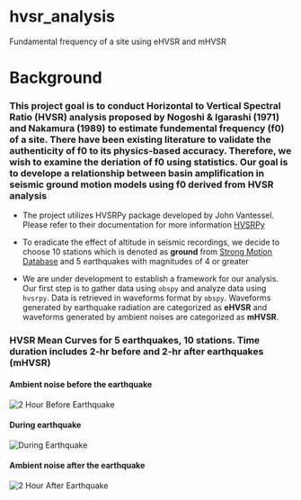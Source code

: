 # hvsr_analysis
Fundamental frequency of a site using eHVSR and mHVSR


# Background
### This project goal is to conduct Horizontal to Vertical Spectral Ratio (HVSR) analysis proposed by Nogoshi & Igarashi (1971) and Nakamura (1989) to estimate fundemental frequency (f0) of a site. There have been existing literature to validate the authenticity of f0 to its physics-based accuracy. Therefore, we wish to examine the deriation of f0 using statistics. Our goal is to develope a relationship between basin amplification in seismic ground motion models using f0 derived from HVSR analysis

* The project utilizes HVSRPy package developed by John Vantessel. Please refer to their documentation for more information [HVSRPy](https://github.com/jpvantassel/hvsrpy)

* To eradicate the effect of altitude in seismic recordings, we decide to choose 10 stations which is denoted as **ground** from [Strong Motion Database](https://www.strongmotioncenter.org/)
and 5 earthquakes with magnitudes of 4 or greater

* We are under development to establish a framework for our analysis. Our first step is to gather data using `obspy` and analyze data using `hvsrpy`. Data is retrieved in waveforms format by `obspy`. Waveforms generated by earthquake radiation are categorized as **eHVSR** and waveforms generated by ambient noises are categorized as **mHVSR**. 


### HVSR Mean Curves for 5 earthquakes, 10 stations. Time duration includes 2-hr before and 2-hr after earthquakes (mHVSR)

#### Ambient noise before the earthquake
![2 Hour Before Earthquake](https://github.com/dannymai/hvsr_analysis/blob/main/Figures/2hrb_earthquakes_acc.png)

#### During earthquake
![During Earthquake](https://github.com/dannymai/hvsr_analysis/blob/main/Figures/during_earthquakes_acc.png)

#### Ambient noise after the earthquake
![2 Hour After Earthquake](https://github.com/dannymai/hvsr_analysis/blob/main/Figures/2hra_earthquakes_acc.png)


